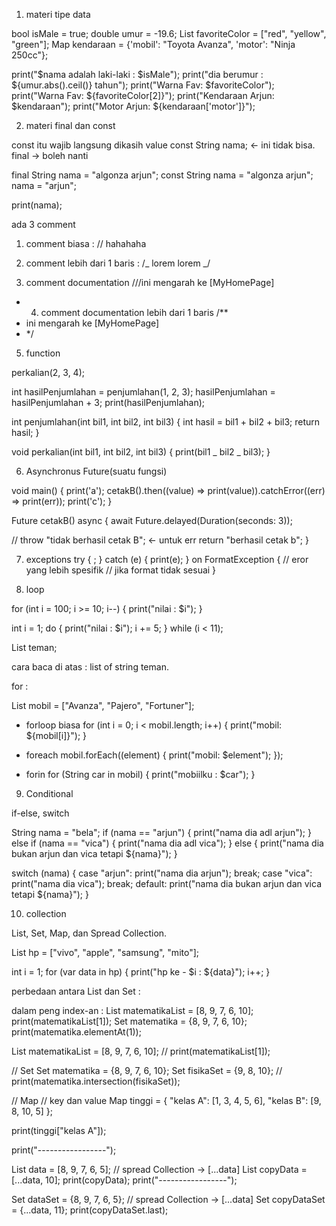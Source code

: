 1. materi tipe data

bool isMale = true;
double umur = -19.6;
List favoriteColor = ["red", "yellow", "green"];
Map kendaraan = {'mobil': "Toyota Avanza", 'motor': "Ninja 250cc"};

print("$nama adalah laki-laki : $isMale");
print("dia berumur : ${umur.abs().ceil()} tahun");
print("Warna Fav: $favoriteColor");
print("Warna Fav: ${favoriteColor[2]}");
print("Kendaraan Arjun: $kendaraan");
print("Motor Arjun: ${kendaraan['motor']}");

2. materi final dan const

const itu wajib langsung dikasih value
const String nama; <- ini tidak bisa.
final -> boleh nanti

final String nama = "algonza arjun";
const String nama = "algonza arjun";
nama = "arjun";

print(nama);

ada 3 comment

1. comment biasa :
   // hahahaha
2. comment lebih dari 1 baris :
   /_ lorem
   lorem
   _/

3. comment documentation
   ///ini mengarah ke [MyHomePage]

- 4.  comment documentation lebih dari 1 baris
      /\*\*
- ini mengarah ke [MyHomePage]
- \*/

5. function

perkalian(2, 3, 4);

int hasilPenjumlahan = penjumlahan(1, 2, 3);
hasilPenjumlahan = hasilPenjumlahan + 3;
print(hasilPenjumlahan);

int penjumlahan(int bil1, int bil2, int bil3) {
int hasil = bil1 + bil2 + bil3;
return hasil;
}

void perkalian(int bil1, int bil2, int bil3) {
print(bil1 _ bil2 _ bil3);
}

6. Asynchronus
   Future(suatu fungsi)

void main() {
print('a');
cetakB().then((value) => print(value)).catchError((err) => print(err));
print('c');
}

Future<String> cetakB() async {
await Future.delayed(Duration(seconds: 3));

// throw "tidak berhasil cetak B"; <- untuk err
return "berhasil cetak b";
}

7. exceptions
   try {
   <blockcode>;
   } catch (e) {
   print(e);
   } on FormatException {
   // eror yang lebih spesifik
   // jika format tidak sesuai
   }

8. loop

for (int i = 100; i >= 10; i--) {
print("nilai : $i");
}

int i = 1;
do {
print("nilai : $i");
i += 5;
} while (i < 11);

List<String> teman;

cara baca di atas : list of string teman.

for :

List<String> mobil = ["Avanza", "Pajero", "Fortuner"];

- forloop biasa
  for (int i = 0; i < mobil.length; i++) {
  print("mobil: ${mobil[i]}");
  }

- foreach
  mobil.forEach((element) {
  print("mobil: $element");
  });

- forin
  for (String car in mobil) {
  print("mobiilku : $car");
  }

9. Conditional

if-else, switch

String nama = "bela";
if (nama == "arjun") {
print("nama dia adl arjun");
} else if (nama == "vica") {
print("nama dia adl vica");
} else {
print("nama dia bukan arjun dan vica tetapi ${nama}");
}

switch (nama) {
case "arjun":
print("nama dia arjun");
break;
case "vica":
print("nama dia vica");
break;
default:
print("nama dia bukan arjun dan vica tetapi ${nama}");
}

10. collection

List, Set, Map, dan Spread Collection.

List hp = ["vivo", "apple", "samsung", "mito"];

int i = 1;
for (var data in hp) {
print("hp ke - $i : ${data}");
i++;
}

perbedaan antara List dan Set :

dalam peng index-an :
List matematikaList = [8, 9, 7, 6, 10];
print(matematikaList[1]);
Set matematika = {8, 9, 7, 6, 10};
print(matematika.elementAt(1));

List matematikaList = [8, 9, 7, 6, 10];
// print(matematikaList[1]);

// Set
Set matematika = {8, 9, 7, 6, 10};
Set fisikaSet = {9, 8, 10};
// print(matematika.intersection(fisikaSet));

// Map
// key dan value
Map tinggi = {
"kelas A": [1, 3, 4, 5, 6],
"kelas B": [9, 8, 10, 5]
};

print(tinggi["kelas A"]);

print("-----------------");

List data = [8, 9, 7, 6, 5];
// spread Collection -> [...data]
List copyData = [...data, 10];
print(copyData);
print("-----------------");

Set dataSet = {8, 9, 7, 6, 5};
// spread Collection -> [...data]
Set copyDataSet = {...data, 11};
print(copyDataSet.last);
